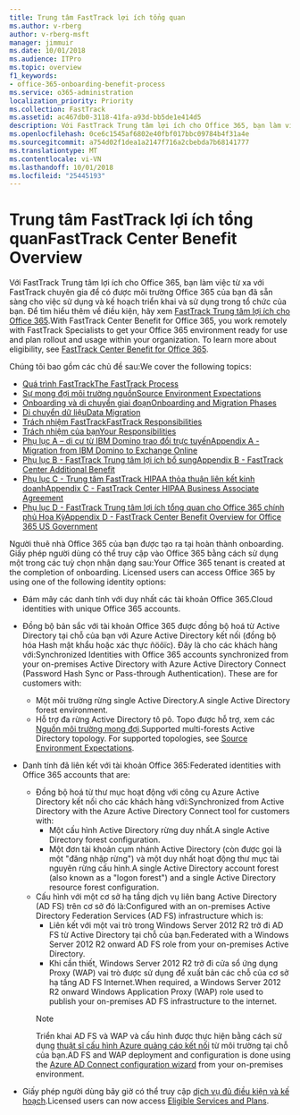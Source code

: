 ```yaml
---
title: Trung tâm FastTrack lợi ích tổng quan
ms.author: v-rberg
author: v-rberg-msft
manager: jimmuir
ms.date: 10/01/2018
ms.audience: ITPro
ms.topic: overview
f1_keywords:
- office-365-onboarding-benefit-process
ms.service: o365-administration
localization_priority: Priority
ms.collection: FastTrack
ms.assetid: ac467db0-3118-41fa-a93d-bb5de1e414d5
description: Với FastTrack Trung tâm lợi ích cho Office 365, bạn làm việc từ xa với FastTrack chuyên gia để có được môi trường Office 365 của bạn đã sẵn sàng cho việc sử dụng và kế hoạch triển khai và sử dụng trong tổ chức của bạn. Để tìm hiểu thêm về điều kiện, hãy xem FastTrack Trung tâm lợi ích cho Office 365.
ms.openlocfilehash: 0ce6c1545af6802e40fbf017bbc09784b4f31a4e
ms.sourcegitcommit: a754d02f1dea1a2147f716a2cbebda7b68141777
ms.translationtype: MT
ms.contentlocale: vi-VN
ms.lasthandoff: 10/01/2018
ms.locfileid: "25445193"
---
```

# <a name="fasttrack-center-benefit-overview"></a><span data-ttu-id="7a67f-104">Trung tâm FastTrack lợi ích tổng quan</span><span class="sxs-lookup"><span data-stu-id="7a67f-104">FastTrack Center Benefit Overview</span></span>

<span data-ttu-id="7a67f-p102">Với FastTrack Trung tâm lợi ích cho Office 365, bạn làm việc từ xa với FastTrack chuyên gia để có được môi trường Office 365 của bạn đã sẵn sàng cho việc sử dụng và kế hoạch triển khai và sử dụng trong tổ chức của bạn. Để tìm hiểu thêm về điều kiện, hãy xem [FastTrack Trung tâm lợi ích cho Office 365](O365-fasttrack-benefit-for-office-365.md).</span><span class="sxs-lookup"><span data-stu-id="7a67f-p102">With FastTrack Center Benefit for Office 365, you work remotely with FastTrack Specialists to get your Office 365 environment ready for use and plan rollout and usage within your organization. To learn more about eligibility, see [FastTrack Center Benefit for Office 365](O365-fasttrack-benefit-for-office-365.md).</span></span>
  
<span data-ttu-id="7a67f-107">Chúng tôi bao gồm các chủ đề sau:</span><span class="sxs-lookup"><span data-stu-id="7a67f-107">We cover the following topics:</span></span>
- [<span data-ttu-id="7a67f-108">Quá trình FastTrack</span><span class="sxs-lookup"><span data-stu-id="7a67f-108">The FastTrack Process</span></span>](O365-fasttrack-process.md) 
- [<span data-ttu-id="7a67f-109">Sự mong đợi môi trường nguồn</span><span class="sxs-lookup"><span data-stu-id="7a67f-109">Source Environment Expectations</span></span>](O365-source-environment-expectations.md)
- [<span data-ttu-id="7a67f-110">Onboarding và di chuyển giai đoạn</span><span class="sxs-lookup"><span data-stu-id="7a67f-110">Onboarding and Migration Phases</span></span>](O365-onboarding-and-migration.md)
- [<span data-ttu-id="7a67f-111">Di chuyển dữ liệu</span><span class="sxs-lookup"><span data-stu-id="7a67f-111">Data Migration</span></span>](O365-data-migration.md)
- [<span data-ttu-id="7a67f-112">Trách nhiệm FastTrack</span><span class="sxs-lookup"><span data-stu-id="7a67f-112">FastTrack Responsibilities</span></span>](O365-fasttrack-responsibilities.md)
- [<span data-ttu-id="7a67f-113">Trách nhiệm của bạn</span><span class="sxs-lookup"><span data-stu-id="7a67f-113">Your Responsibilities</span></span>](O365-your-responsibilities.md) 
- [<span data-ttu-id="7a67f-114">Phụ lục A – di cư từ IBM Domino trao đổi trực tuyến</span><span class="sxs-lookup"><span data-stu-id="7a67f-114">Appendix A - Migration from IBM Domino to Exchange Online</span></span>](O365-from-ibm-domino-to-exchange-online.md)
- [<span data-ttu-id="7a67f-115">Phụ lục B - FastTrack Trung tâm lợi ích bổ sung</span><span class="sxs-lookup"><span data-stu-id="7a67f-115">Appendix B - FastTrack Center Additional Benefit</span></span>](O365-fasttrack-additional-benefits.md)
- [<span data-ttu-id="7a67f-116">Phụ lục C - Trung tâm FastTrack HIPAA thỏa thuận liên kết kinh doanh</span><span class="sxs-lookup"><span data-stu-id="7a67f-116">Appendix C - FastTrack Center HIPAA Business Associate Agreement</span></span>](O365-hipaa-business-associate-agreement.md)
- [<span data-ttu-id="7a67f-117">Phụ lục D - FastTrack Trung tâm lợi ích tổng quan cho Office 365 chính phủ Hoa Kỳ</span><span class="sxs-lookup"><span data-stu-id="7a67f-117">Appendix D - FastTrack Center Benefit Overview for Office 365 US Government</span></span>](US-Gov-appendix-overview.md)
    
<span data-ttu-id="7a67f-p103">Người thuê nhà Office 365 của bạn được tạo ra tại hoàn thành onboarding. Giấy phép người dùng có thể truy cập vào Office 365 bằng cách sử dụng một trong các tuỳ chọn nhận dạng sau:</span><span class="sxs-lookup"><span data-stu-id="7a67f-p103">Your Office 365 tenant is created at the completion of onboarding. Licensed users can access Office 365 by using one of the following identity options:</span></span>
- <span data-ttu-id="7a67f-120">Đám mây các danh tính với duy nhất các tài khoản Office 365.</span><span class="sxs-lookup"><span data-stu-id="7a67f-120">Cloud identities with unique Office 365 accounts.</span></span>
- <span data-ttu-id="7a67f-p104">Đồng bộ bản sắc với tài khoản Office 365 được đồng bộ hoá từ Active Directory tại chỗ của bạn với Azure Active Directory kết nối (đồng bộ hóa Hash mật khẩu hoặc xác thực ñöôïc). Đây là cho các khách hàng với:</span><span class="sxs-lookup"><span data-stu-id="7a67f-p104">Synchronized Identities with Office 365 accounts synchronized from your on-premises Active Directory with Azure Active Directory Connect (Password Hash Sync or Pass-through Authentication). These are for customers with:</span></span>
  - <span data-ttu-id="7a67f-123">Một môi trường rừng single Active Directory.</span><span class="sxs-lookup"><span data-stu-id="7a67f-123">A single Active Directory forest environment.</span></span>
  - <span data-ttu-id="7a67f-p105">Hỗ trợ đa rừng Active Directory tô pô. Topo được hỗ trợ, xem các [Nguồn môi trường mong đợi](O365-source-environment-expectations.md).</span><span class="sxs-lookup"><span data-stu-id="7a67f-p105">Supported multi-forests Active Directory topology. For supported topologies, see [Source Environment Expectations](O365-source-environment-expectations.md).</span></span>
- <span data-ttu-id="7a67f-126">Danh tính đã liên kết với tài khoản Office 365:</span><span class="sxs-lookup"><span data-stu-id="7a67f-126">Federated identities with Office 365 accounts that are:</span></span>
  - <span data-ttu-id="7a67f-127">Đồng bộ hoá từ thư mục hoạt động với công cụ Azure Active Directory kết nối cho các khách hàng với:</span><span class="sxs-lookup"><span data-stu-id="7a67f-127">Synchronized from Active Directory with the Azure Active Directory Connect tool for customers with:</span></span>
      - <span data-ttu-id="7a67f-128">Một cấu hình Active Directory rừng duy nhất.</span><span class="sxs-lookup"><span data-stu-id="7a67f-128">A single Active Directory forest configuration.</span></span>
      - <span data-ttu-id="7a67f-129">Một đơn tài khoản cụm nhánh Active Directory (còn được gọi là một "đăng nhập rừng") và một duy nhất hoạt động thư mục tài nguyên rừng cấu hình.</span><span class="sxs-lookup"><span data-stu-id="7a67f-129">A single Active Directory account forest (also known as a "logon forest") and a single Active Directory resource forest configuration.</span></span>
  - <span data-ttu-id="7a67f-130">Cấu hình với một cơ sở hạ tầng dịch vụ liên bang Active Directory (AD FS) trên cơ sở đó là:</span><span class="sxs-lookup"><span data-stu-id="7a67f-130">Configured with an on-premises Active Directory Federation Services (AD FS) infrastructure which is:</span></span>
      - <span data-ttu-id="7a67f-131">Liên kết với một vai trò trong Windows Server 2012 R2 trở đi AD FS từ Active Directory tại chỗ của bạn.</span><span class="sxs-lookup"><span data-stu-id="7a67f-131">Federated with a Windows Server 2012 R2 onward AD FS role from your on-premises Active Directory.</span></span>
      - <span data-ttu-id="7a67f-132">Khi cần thiết, Windows Server 2012 R2 trở đi cửa sổ ứng dụng Proxy (WAP) vai trò được sử dụng để xuất bản các chỗ của cơ sở hạ tầng AD FS Internet.</span><span class="sxs-lookup"><span data-stu-id="7a67f-132">When required, a Windows Server 2012 R2 onward Windows Application Proxy (WAP) role used to publish your on-premises AD FS infrastructure to the internet.</span></span>
    > [!NOTE]
    > <span data-ttu-id="7a67f-133">Triển khai AD FS và WAP và cấu hình được thực hiện bằng cách sử dụng [thuật sĩ cấu hình Azure quảng cáo kết nối](https://go.microsoft.com/fwlink/?linkid=844794) từ môi trường tại chỗ của bạn.</span><span class="sxs-lookup"><span data-stu-id="7a67f-133">AD FS and WAP deployment and configuration is done using the [Azure AD Connect configuration wizard](https://go.microsoft.com/fwlink/?linkid=844794) from your on-premises environment.</span></span> 
  
- <span data-ttu-id="7a67f-134">Giấy phép người dùng bây giờ có thể truy cập [dịch vụ đủ điều kiện và kế hoạch](O365-eligible-services-and-plans.md).</span><span class="sxs-lookup"><span data-stu-id="7a67f-134">Licensed users can now access [Eligible Services and Plans](O365-eligible-services-and-plans.md).</span></span>
    

 
